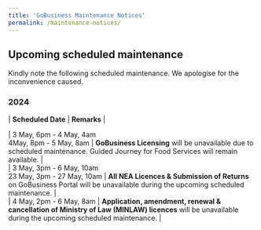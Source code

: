 ```yaml
---
title: 'GoBusiness Maintenance Notices'
permalink: /maintenance-notices/
---
```


## Upcoming scheduled maintenance

Kindly note the following scheduled maintenance. We apologise for the inconvenience caused.

### 2024 

| **Scheduled Date** | **Remarks** |  


 
| 3 May, 6pm - 4 May, 4am<br>4May, 8pm - 5 May, 8am | **GoBusiness Licensing** will be unavailable due to scheduled maintenance. Guided Journey for Food Services will remain available. |                       
| 3 May, 3pm - 6 May, 10am<br>23 May, 3pm - 27 May, 10am | **All NEA Licences & Submission of Returns** on GoBusiness Portal will be unavailable during the upcoming scheduled maintenance. |       
| 4 May, 2pm - 6 May, 8am | **Application, amendment, renewal & cancellation of Ministry of Law (MINLAW) licences** will be unavailable during the upcoming scheduled maintenance. | 
      



<script src="/jquery/jquery.min.js"></script> <script src="/jquery/resize-tables.js"></script>
